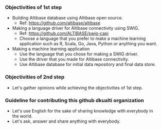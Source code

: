 ### Objectivities of 1st step
- Building Altibase database using Altibase open source.
  * Ref: https://github.com/altibase/altibase
- Making a language driver for Altibase connectivity using SWIG.
  * Ref: https://github.com/ALTIBASE/swig-capi
  * Choose a language that you prefer to make a machine learning application such as R, Scala, Go, Java, Python or anything you want.
- Making a machine learning application
  * Use the language that you chose for making a SWIG driver. 
  * Use the driver that you made for Altibase connectivity.
  * Use Altibase database for initial data repository and final data store.

### Objectivities of 2nd step
- Let's gather opinions while achieving the objectivities of 1st step.

### Guideline for contributing this github dkualti organization
- Let's use English for the sake of sharing knowledge with everybody in the world.
- Let's ask, answer and share anything with everybody.
